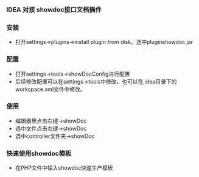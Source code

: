 ### IDEA 对接 showdoc接口文档插件

### 安装
- 打开settings->plugins→install plugin from disk。选中pluginshowdoc.jar

### 配置
- 打开settings->tools→showDocConfig进行配置
- 后续修改配置可以在settings→tools中修改，也可以在.idea目录下的workspace.xml文件中修改。

### 使用
- 编辑器里点击右键->showDoc
- 选中文件点击右键->showDoc
- 选中controller文件夹→showDoc

### 快速使用showdoc模板
- 在PHP文件中输入showdoc快速生产模板